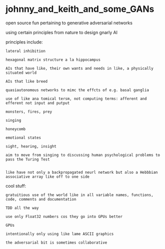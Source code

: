 # johnny_and_keith_and_some_GANs
open source fun pertaining to generative adversarial networks

using certain principles from nature to design gnarly AI

principles include:

    lateral inhibition
    
    hexagonal matrix structure a la hippocampus
    
    AIs that have like, their own wants and needs in like, a physically situated world
    
    AIs that like breed
    
    quasiautonomous networks to mimc the effcts of e.g. basal ganglia
    
    use of like ana tomical tersm, not computing terms: afferent and efferent not input and putput
    
    monsters, fires, prey
    
    singing
    
    honeycomb
    
    emotional states
    
    sight, hearing, insight
    
    aim to move from singing to discussing human psychological problems to pass the Turing Test
    
    
    like have not only a backpropagated neurl network but also a Hebbbian associative array like off to one side 
    
    
cool stuff:

    gratuitious use of the world like in all variable names, functions, code, comments and documentation
    
    TDD all the way
    
    use only Float32 numbers cos they go into GPUs better
    
    GPUs
    
    intentionally only using like lame ASCII graphics
    
    the adversarial bit is sometimes collaborative
    
    
